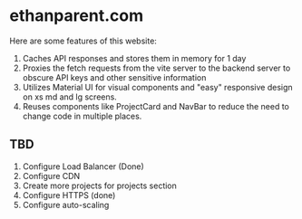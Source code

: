 # ethanparent.com

Here are some features of this website:

1. Caches API responses and stores them in memory for 1 day
2. Proxies the fetch requests from the vite server to the backend server to obscure API keys and other sensitive information
3. Utilizes Material UI for visual components and "easy" responsive design on xs md and lg screens.
4. Reuses components like ProjectCard and NavBar to reduce the need to change code in multiple places.

## TBD

1. Configure Load Balancer (Done)
2. Configure CDN
3. Create more projects for projects section
4. Configure HTTPS (done)
5. Configure auto-scaling


